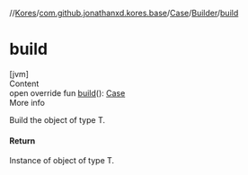 //[Kores](../../../index.md)/[com.github.jonathanxd.kores.base](../../index.md)/[Case](../index.md)/[Builder](index.md)/[build](build.md)



# build  
[jvm]  
Content  
open override fun [build](build.md)(): [Case](../index.md)  
More info  


Build the object of type T.



#### Return  


Instance of object of type T.

  



